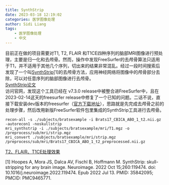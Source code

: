```yaml
---
title: SynthStrip
date: 2023-03-18 12:19:02
categories: 医学图像处理
author: Sidi Liang
tags:    
    - 医学图像处理
    - 中文
---
```


目前正在做的项目需要对T1, T2, FLAIR 和T1CE四种序列的脑部MRI图像进行预处理，主要是归一化和去颅骨。然而，操作中发现FreeSurfer的去颅骨算法只适用于T1，并不适用于其他几个序列，切出来的结果非常混乱。经过一段时间搜索后发现了一个叫[SynthStrip](https://pubmed.ncbi.nlm.nih.gov/35842095/)[1]的去颅骨方法，应用神经网络将图像中的颅骨部分去除，可以对任意序列的脑部图像进行去颅骨。  
[SynthStrip论文](img1.png)  
访问官网，发现这个工具已经在 v7.3.0 release中被整合进FreeSurfer中，且在2023-02-14这天的freesurfer release中修复了一个已知的问题。二话不说，直接下载安装dev版本的freesurfer（[官方下载地址](https://surfer.nmr.mgh.harvard.edu/pub/dist/freesurfer/dev/)），思路就是先完成去颅骨之前的处理步骤，然后改用新版FreeSurfer软件包里集成的SynthStrip工具进行去颅骨。
```
recon-all -s ./subjects/bratsexample -i Brats17_CBICA_ABO_1_t2.nii.gz -autorecon1 -noskullstrip
mri_synthstrip -i ./subjects/bratsexample/mri/T1.mgz -o /preprocess/sub/mri/strip.mgz
mri_convert ./subjects/bratsexample/mri/strip.mgz /preprocess/sub/mri/Brats17_CBICA_ABO_1_t2_preprocessed.nii.gz
```
[T2、FLAIR、T1CE处理效果](img2.png)  



[1] Hoopes A, Mora JS, Dalca AV, Fischl B, Hoffmann M. SynthStrip: skull-stripping for any brain image. Neuroimage. 2022 Oct 15;260:119474. doi: 10.1016/j.neuroimage.2022.119474. Epub 2022 Jul 13. PMID: 35842095; PMCID: PMC9465771.

